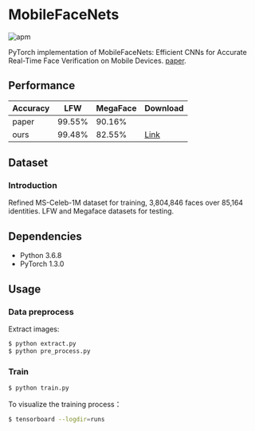 # MobileFaceNets

![apm](https://img.shields.io/apm/l/vim-mode.svg)

PyTorch implementation of MobileFaceNets: Efficient CNNs for Accurate Real-Time Face Verification on Mobile Devices.
[paper](https://arxiv.org/abs/1804.07573).

## Performance

|Accuracy|LFW|MegaFace|Download|
|---|---|---|---|
|paper|99.55%|90.16%||
|ours|99.48%|82.55%|[Link](https://github.com/foamliu/MobileFaceNet/releases/download/v1.0/mobilefacenet_scripted.pt)|

## Dataset
### Introduction

Refined MS-Celeb-1M dataset for training, 3,804,846 faces over 85,164 identities. 
LFW and Megaface datasets for testing.

## Dependencies
- Python 3.6.8
- PyTorch 1.3.0

## Usage

### Data preprocess
Extract images:
```bash
$ python extract.py
$ python pre_process.py
```

### Train
```bash
$ python train.py
```

To visualize the training process：
```bash
$ tensorboard --logdir=runs
```



